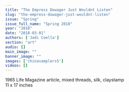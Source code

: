 ```yaml
---
title: "The Empress Dowager Just Wouldnt Listen"
slug: "the-empress-dowager-just-wouldnt-listen"
issue: "Spring"
issue_full_name: "Spring 2018"
year: "2018"
date: "2018-03-01"
authors: ['Jodi Coella']
section: "art"
audio: []
main_image: ""
banner_image: ""
images: ['chinasamplers5']
videos: []
---
```

1965 Life Magazine article, mixed threads, silk, claystamp  
11 x 17 inches

